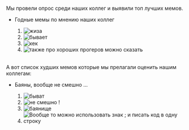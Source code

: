 <br>Мы провели опрос среди наших коллег и выявили топ лучших мемов.

- Годные мемы по мнению наших коллег

    1. ![жиза](./img/photo_5406930064488119262_y.jpeg)
    2. ![бывает](./img/photo_5404351550807194847_x.jpeg)
    3. ![кек](./img/photo_5397637237023293781_y.jpeg)
    4. ![также про хороших прогеров можно сказать](./img/photo_5388881400729550126_y.jpeg)

<br>А вот список худших мемов которые мы прелагали оценить нашим коллегам:

- Баяны, вообще не смешно ...

    1. ![быват](./img/photo_5397637237023293051_y.jpeg)
    2. ![не смешно !](./img/photo_5393528392135065253_y.jpeg)
    3. ![баянище](./img/photo_5384292043490180151_y.jpeg)
    4. ![Вообще то можно использовать знак `;` и писать код в одну строку](./img/photo_5368493444378508549_y.jpeg)
